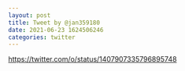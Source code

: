 ```yaml
--- 
layout: post 
title: Tweet by @jan359180 
date: 2021-06-23 1624506246 
categories: twitter 
--- 
```

https://twitter.com/o/status/1407907335796895748